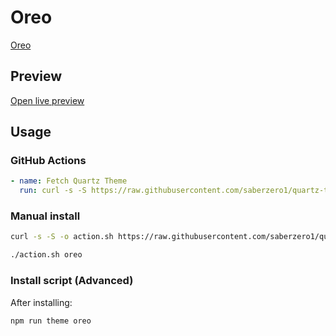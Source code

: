 # Oreo

[Oreo](https://github.com/carols12352)

## Preview

[Open live preview](https://quartz-themes.github.io/oreo/)

## Usage

### GitHub Actions

```yaml
- name: Fetch Quartz Theme
  run: curl -s -S https://raw.githubusercontent.com/saberzero1/quartz-themes/master/action.sh | bash -s -- oreo
```

### Manual install

```bash
curl -s -S -o action.sh https://raw.githubusercontent.com/saberzero1/quartz-themes/master/action.sh

./action.sh oreo
```

### Install script (Advanced)

After installing:

```bash
npm run theme oreo
```
